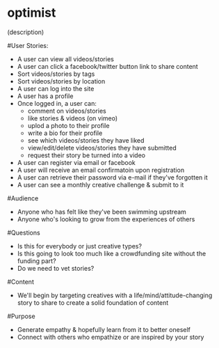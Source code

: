 # optimist
(description)

#User Stories:
- A user can view all videos/stories
- A user can click a facebook/twitter button link to share content
- Sort videos/stories by tags
- Sort videos/stories by location
- A user can log into the site 
- A user has a profile
- Once logged in, a user can:
    - comment on videos/stories
    - like stories & videos (on vimeo)
    - uplod a photo to their profile
    - write a bio for their profile
    - see which videos/stories they have liked
    - view/edit/delete videos/stories they have submitted
    - request their story be turned into a video
- A user can register via email or facebook
- A user will receive an email confirmatoin upon registration
- A user can retrieve their password via e-mail if they've forgotten it
- A user can see a monthly creative challenge & submit to it

#Audience
- Anyone who has felt like they've been swimming upstream
- Anyone who's looking to grow from the experiences of others

#Questions
- Is this for everybody or just creative types?
- Is this going to look too much like a crowdfunding site without the funding part?
- Do we need to vet stories? 

#Content
- We'll begin by targeting creatives with a life/mind/attitude-changing story to share to create a solid foundation of content

#Purpose
- Generate empathy & hopefully learn from it to better oneself 
- Connect with others who empathize or are inspired by your story

